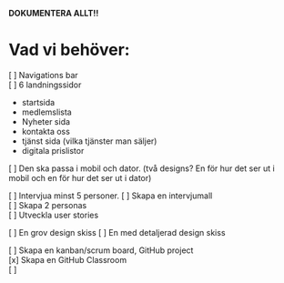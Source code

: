 **DOKUMENTERA ALLT!!**

# Vad vi behöver:
[ ] Navigations bar  
[ ] 6 landningssidor  
+ startsida 
+ medlemslista
+ Nyheter sida
+ kontakta oss
+ tjänst sida (vilka tjänster man säljer)
+ digitala prislistor 

[ ] Den ska passa i mobil och dator. (två designs? En för hur det ser ut i mobil och en för hur det ser ut i dator)  

[ ] Intervjua minst 5 personer.
[ ] Skapa en intervjumall  
[ ] Skapa 2 personas  
[ ] Utveckla user stories

[ ] En grov design skiss
[ ] En med detaljerad design skiss

[ ] Skapa en kanban/scrum board, GitHub project  
[x] Skapa en GitHub Classroom  
[ ] 
